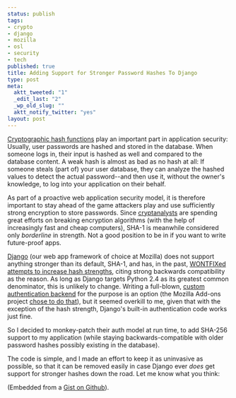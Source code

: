 ```yaml
--- 
status: publish
tags: 
- crypto
- django
- mozilla
- osl
- security
- tech
published: true
title: Adding Support for Stronger Password Hashes To Django
type: post
meta: 
  aktt_tweeted: "1"
  _edit_last: "2"
  _wp_old_slug: ""
  aktt_notify_twitter: "yes"
layout: post
---
```

<a href="http://en.wikipedia.org/wiki/Cryptographic_hash_function">Cryptographic hash functions</a> play an important part in application security: Usually, user passwords are hashed and stored in the database. When someone logs in, their input is hashed as well and compared to the database content. A weak hash is almost as bad as no hash at all: If someone steals (part of) your user database, they can analyze the hashed values to detect the actual password--and then use it, without the owner's knowledge, to log into your application on their behalf.

As part of a proactive web application security model, it is therefore important to stay ahead of the game attackers play and use sufficiently strong encryption to store passwords. Since <a href="http://en.wikipedia.org/wiki/Cryptanalysis">cryptanalysts</a> are spending great efforts on breaking encryption algorithms (with the help of increasingly fast and cheap computers), SHA-1 is meanwhile considered only <em>borderline</em> in strength. Not a good position to be in if you want to write future-proof apps.

<a href="http://djangoproject.com">Django</a> (our web app framework of choice at Mozilla) does not support anything stronger than its default, SHA-1, and has, in the past, <a href="http://code.djangoproject.com/ticket/5600">WONTFIXed attempts to increase hash strengths</a>, citing strong backwards compatibility as the reason. As long as Django targets Python 2.4 as its greatest common denominator, this is unlikely to change. Writing a full-blown, <a href="http://docs.djangoproject.com/en/dev/topics/auth/#writing-an-authentication-backend">custom authentication backend</a> for the purpose is an option (the Mozilla Add-ons project <a href="http://github.com/jbalogh/zamboni/blob/master/apps/users/models.py">chose to do that</a>),  but it seemed overkill to me, given that with the exception of the hash strength, Django's built-in authentication code works just fine.

So I decided to monkey-patch their auth model at run time, to add SHA-256 support to my application (while staying backwards-compatible with older password hashes possibly existing in the database).

The code is simple, and I made an effort to keep it as uninvasive as possible, so that it can be removed easily in case Django ever <em>does</em> get support for stronger hashes down the road. Let me know what you think:
<script src="http://gist.github.com/622519.js"> </script>
(Embedded from a <a href="http://gist.github.com/622519">Gist on Github</a>).
